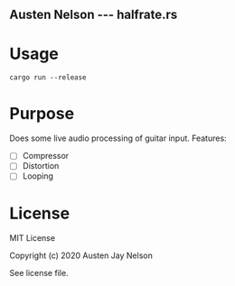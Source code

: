 ## Austen Nelson --- halfrate.rs

# Usage
```
cargo run --release
```

# Purpose
Does some live audio processing of guitar input. Features:

- [ ] Compressor
- [ ] Distortion
- [ ] Looping

# License
MIT License

Copyright (c) 2020 Austen Jay Nelson

See license file.
